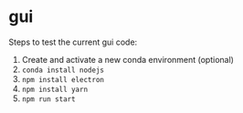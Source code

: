 # gui

Steps to test the current gui code:

1. Create and activate a new conda environment (optional)
2. `conda install nodejs`
3. `npm install electron`
4. `npm install yarn`
5. `npm run start` 
